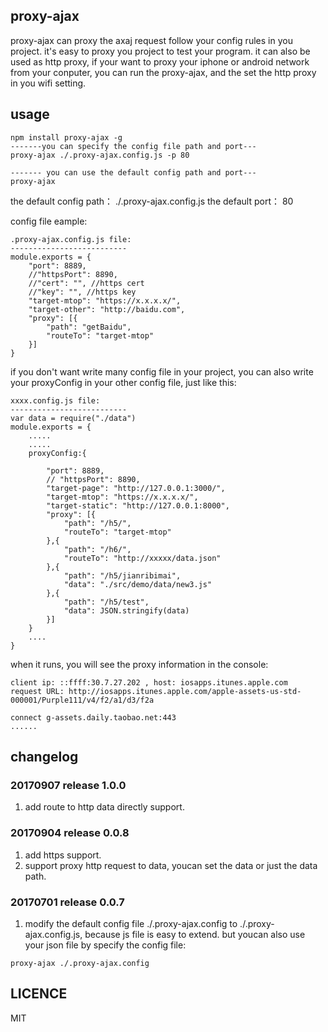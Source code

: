 ## proxy-ajax
proxy-ajax can proxy the axaj request follow your config rules in you project. it's easy to proxy you project to test your program. it can also be used as http proxy, if your want to proxy your iphone or android network from your conputer, you can run the proxy-ajax, and the set the http proxy in you wifi setting.

## usage
```
npm install proxy-ajax -g
-------you can specify the config file path and port---
proxy-ajax ./.proxy-ajax.config.js -p 80

------- you can use the default config path and port---
proxy-ajax
```
the default config path： ./.proxy-ajax.config.js
the default port： 80

config file eample:
```
.proxy-ajax.config.js file:
--------------------------
module.exports = {
    "port": 8889,
    //"httpsPort": 8890, 
    //"cert": "", //https cert
    //"key": "", //https key
    "target-mtop": "https://x.x.x.x/",
    "target-other": "http://baidu.com",
    "proxy": [{
        "path": "getBaidu",
        "routeTo": "target-mtop"
    }]
}
```
if you don't want write many config file in your project, you can also write your proxyConfig in your other config file, just like this:
```
xxxx.config.js file:
--------------------------
var data = require("./data")
module.exports = {
    .....
    .....
    proxyConfig:{
        
        "port": 8889,
        // "httpsPort": 8890,
        "target-page": "http://127.0.0.1:3000/",
        "target-mtop": "https://x.x.x.x/",
        "target-static": "http://127.0.0.1:8000",
        "proxy": [{
            "path": "/h5/",
            "routeTo": "target-mtop"
        },{
            "path": "/h6/",
            "routeTo": "http://xxxxx/data.json"
        },{
            "path": "/h5/jianribimai",
            "data": "./src/demo/data/new3.js"
        },{
            "path": "/h5/test",
            "data": JSON.stringify(data)
        }]
    }
    ....
}
```
when it runs, you will see the proxy information in the console:
```
client ip: ::ffff:30.7.27.202 , host: iosapps.itunes.apple.com
request URL: http://iosapps.itunes.apple.com/apple-assets-us-std-000001/Purple111/v4/f2/a1/d3/f2a

connect g-assets.daily.taobao.net:443
......
```

## changelog
### 20170907 release 1.0.0
1. add route to http data directly support.
### 20170904 release 0.0.8
1. add https support.
2. support proxy http request to data, youcan set the data or just the data path.

### 20170701 release 0.0.7
1. modify the default config file ./.proxy-ajax.config to ./.proxy-ajax.config.js, because js file is easy to extend. but youcan also use your json file by specify the config file:
```
proxy-ajax ./.proxy-ajax.config
```
## LICENCE
MIT